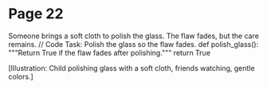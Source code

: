 ﻿# Page 22

Someone brings a soft cloth to polish the glass.
The flaw fades, but the care remains.
// Code Task: Polish the glass so the flaw fades.
def polish_glass():
	"""Return True if the flaw fades after polishing."""
	return True


[Illustration: Child polishing glass with a soft cloth, friends watching, gentle colors.]
